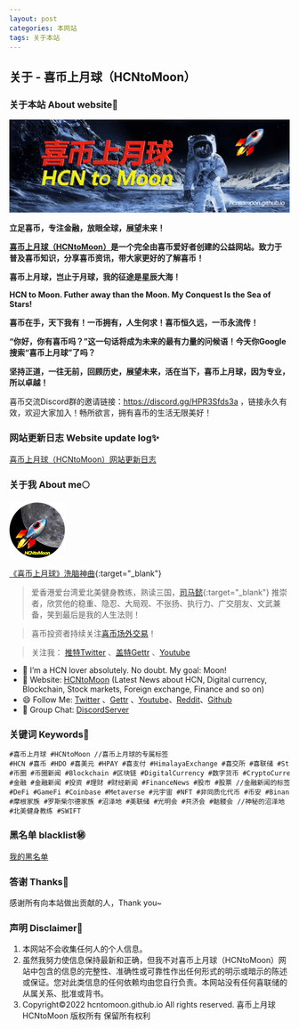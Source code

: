 ```yaml
---
layout: post
categories: 本网站
tags: 关于本站
---
```


## 关于 - 喜币上月球（HCNtoMoon）


###  关于本站 About website🚀

![喜币上月球 HCN to Moon图片](/images/about/HCNtoMoon.jpg "喜币上月球")

**立足喜币，专注金融，放眼全球，展望未来！**

**[喜币上月球（HCNtoMoon）](https://hcntomoon.github.io/)是一个完全由喜币爱好者创建的公益网站。致力于普及喜币知识，分享喜币资讯，带大家更好的了解喜币！**

**喜币上月球，岂止于月球，我的征途是星辰大海！**

**HCN to Moon. Futher away than the Moon. My Conquest Is the Sea of Stars!**

**喜币在手，天下我有！一币拥有，人生何求！喜币恒久远，一币永流传！**

**“你好，你有喜币吗？”这一句话将成为未来的最有力量的问候语！今天你Google搜索“喜币上月球”了吗？**

**坚持正道，一往无前，回顾历史，展望未来，活在当下，喜币上月球，因为专业，所以卓越！**

喜币交流Discord群的邀请链接：<https://discord.gg/HPR3Sfds3a> ，链接永久有效，欢迎大家加入！畅所欲言，拥有喜币的生活无限美好！


### 网站更新日志 Website update log✨ 

[喜币上月球（HCNtoMoon）网站更新日志](https://hcntomoon.github.io/%E7%BD%91%E7%AB%99%E6%9B%B4%E6%96%B0%E6%97%A5%E5%BF%97)

### 关于我 About me🌕 

[![About me图片](/images/about/HCNtoMoon_logo_O_small.png "关于我")](https://www.youtube.com/shorts/RSnNU_QbmG0)

[《喜币上月球》洗脑神曲](https://www.youtube.com/shorts/RSnNU_QbmG0){:target="_blank"} 

> 爱香港爱台湾爱北美健身教练，熟读三国，[司马懿](https://hcntomoon.github.io/%E5%8F%B8%E9%A9%AC%E6%87%BF){:target="_blank"} 推崇者，欣赏他的稳重、隐忍、大局观、不张扬、执行力、广交朋友、文武兼备，笑到最后是我的人生法则！

> 喜币投资者持续关注[喜币场外交易](https://hcntomoon.github.io/%E9%BB%91%E5%90%8D%E5%8D%95)！

> 关注我： [推特Twitter](https://twitter.com/HCNtoMoon) 、[盖特Gettr](https://gettr.com/user/hcntomoon) 、[Youtube](https://www.youtube.com/channel/UCM3ii_co08ZqJBlWwl5s8zw)

- 🔭 I’m a HCN lover absolutely. No doubt. My goal: Moon! 
- 🚀️ Website:  [HCNtoMoon](https://hcntomoon.github.io/) (Latest News about HCN, Digital currency, Blockchain, Stock markets, Foreign exchange, Finance and so on)
- 😄 Follow Me:  [Twitter](https://twitter.com/HCNtoMoon) 、[Gettr](https://gettr.com/user/hcntomoon) 、[Youtube](https://www.youtube.com/channel/UCM3ii_co08ZqJBlWwl5s8zw)、[Reddit](https://www.reddit.com/user/HCNtoMoon)、[Github](https://github.com/HCNtoMoon)
- 👯 Group Chat:  [DiscordServer](https://discord.gg/HPR3Sfds3a) 


### 关键词 Keywords📱

```markdown
#喜币上月球 #HCNtoMoon //喜币上月球的专属标签
#HCN #喜币 #HDO #喜美元 #HPAY #喜支付 #HimalayaExchange #喜交所 #喜联储 #Stablecoin #稳定币 #浮动币 #躺平币 //喜马拉雅交易所相关的标签
#币圈 #币圈新闻 #Blockchain #区块链 #DigitalCurrency #数字货币 #CryptoCurrency #加密货币 #虚拟货币 #Bitcoin #比特币 #ETH #以太坊 //区块链新闻的标签
#金融 #金融新闻 #投资 #理财 #财经新闻 #FinanceNews #股市 #股票 //金融新闻的标签
#DeFi #GameFi #Coinbase #Metaverse #元宇宙 #NFT #非同质化代币 #币安 #Binance #USDT
#摩根家族 #罗斯柴尔德家族 #沼泽地 #美联储 #光明会 #共济会 #骷髅会 //神秘的沼泽地
#北美健身教练 #SWIFT  
```

### 黑名单 blacklist㊙️

[我的黑名单](https://hcntomoon.github.io/%E9%BB%91%E5%90%8D%E5%8D%95)


### 答谢 Thanks💖 
感谢所有向本站做出贡献的人，Thank you~

### 声明 Disclaimer📢
1. 本网站不会收集任何人的个人信息。
2. 虽然我努力使信息保持最新和正确，但我不对喜币上月球（HCNtoMoon）网站中包含的信息的完整性、准确性或可靠性作出任何形式的明示或暗示的陈述或保证。您对此类信息的任何依赖均由您自行负责。本网站没有任何喜联储的从属关系、批准或背书。
3. Copyright©2022 hcntomoon.github.io All rights reserved. 喜币上月球 HCNtoMoon 版权所有 保留所有权利